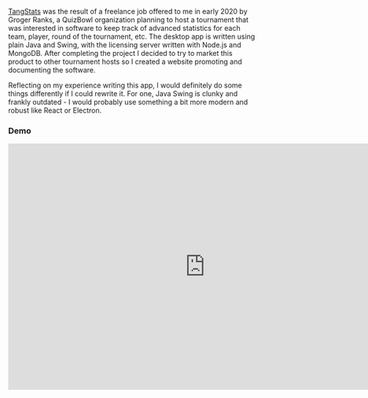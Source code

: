 [TangStats](https://gemeln.github.io/TangStats) was the result of a freelance job offered to me in early 2020 by Groger Ranks, a QuizBowl organization planning to host a tournament that was interested in software to keep track of advanced statistics for each team, player, round of the tournament, etc. The desktop app is written using plain Java and Swing, with the licensing server written with Node.js and MongoDB. After completing the project I decided to try to market this product to other tournament hosts so I created a website promoting and documenting the software.

Reflecting on my experience writing this app, I would definitely do some things differently if I could rewrite it. For one, Java Swing is clunky and frankly outdated - I would probably use something a bit more modern and robust like React or Electron. 

### Demo
<iframe width="800" height="500" src="https://www.youtube.com/embed/WBbftg8zg1w" frameborder="0" allow="accelerometer; autoplay; encrypted-media; gyroscope; picture-in-picture" allowfullscreen></iframe>
